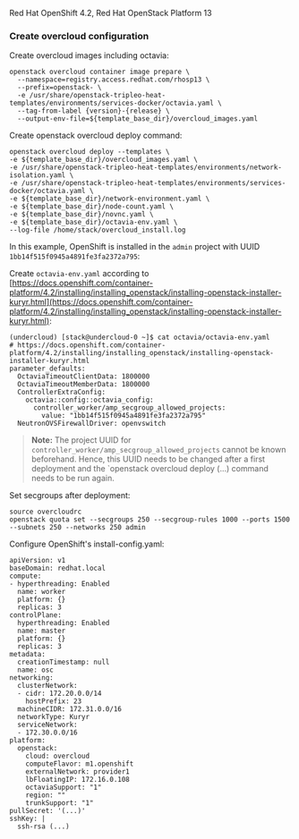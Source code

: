 Red Hat OpenShift 4.2, Red Hat OpenStack Platform 13

### Create overcloud configuration ###

Create overcloud images including octavia:
~~~
openstack overcloud container image prepare \
  --namespace=registry.access.redhat.com/rhosp13 \
  --prefix=openstack- \
  -e /usr/share/openstack-tripleo-heat-templates/environments/services-docker/octavia.yaml \
  --tag-from-label {version}-{release} \
  --output-env-file=${template_base_dir}/overcloud_images.yaml
~~~

Create openstack overcloud deploy command:
~~~
openstack overcloud deploy --templates \
-e ${template_base_dir}/overcloud_images.yaml \
-e /usr/share/openstack-tripleo-heat-templates/environments/network-isolation.yaml \
-e /usr/share/openstack-tripleo-heat-templates/environments/services-docker/octavia.yaml \
-e ${template_base_dir}/network-environment.yaml \
-e ${template_base_dir}/node-count.yaml \
-e ${template_base_dir}/novnc.yaml \
-e ${template_base_dir}/octavia-env.yaml \
--log-file /home/stack/overcloud_install.log
~~~

In this example, OpenShift is installed in the `admin` project with UUID `1bb14f515f0945a4891fe3fa2372a795`:

Create `octavia-env.yaml` according to [https://docs.openshift.com/container-platform/4.2/installing/installing_openstack/installing-openstack-installer-kuryr.html](https://docs.openshift.com/container-platform/4.2/installing/installing_openstack/installing-openstack-installer-kuryr.html):
~~~
(undercloud) [stack@undercloud-0 ~]$ cat octavia/octavia-env.yaml 
# https://docs.openshift.com/container-platform/4.2/installing/installing_openstack/installing-openstack-installer-kuryr.html
parameter_defaults:
  OctaviaTimeoutClientData: 1800000
  OctaviaTimeoutMemberData: 1800000
  ControllerExtraConfig:
    octavia::config::octavia_config:
      controller_worker/amp_secgroup_allowed_projects:
        value: "1bb14f515f0945a4891fe3fa2372a795"
  NeutronOVSFirewallDriver: openvswitch
~~~
> **Note:** The project UUID for `controller_worker/amp_secgroup_allowed_projects` cannot be known beforehand. 
> Hence, this UUID needs to be changed after a first deployment and the `openstack overcloud deploy (...) command needs to be run again.

Set secgroups after deployment:
~~~
source overcloudrc
openstack quota set --secgroups 250 --secgroup-rules 1000 --ports 1500 --subnets 250 --networks 250 admin
~~~

Configure OpenShift's install-config.yaml:
~~~
apiVersion: v1
baseDomain: redhat.local
compute:
- hyperthreading: Enabled
  name: worker
  platform: {}
  replicas: 3
controlPlane:
  hyperthreading: Enabled
  name: master
  platform: {}
  replicas: 3
metadata:
  creationTimestamp: null
  name: osc
networking:
  clusterNetwork:
  - cidr: 172.20.0.0/14
    hostPrefix: 23
  machineCIDR: 172.31.0.0/16
  networkType: Kuryr
  serviceNetwork:
  - 172.30.0.0/16
platform:
  openstack:
    cloud: overcloud
    computeFlavor: m1.openshift
    externalNetwork: provider1
    lbFloatingIP: 172.16.0.108
    octaviaSupport: "1"
    region: ""
    trunkSupport: "1"
pullSecret: '(...)'
sshKey: |
  ssh-rsa (...)
  ~~~
